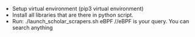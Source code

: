 - Setup virtual environment (pip3 virtual environment)
- Install all libraries that are there in python script. 
- Run: ./launch_scholar_scrapers.sh eBPF
  //eBPF is your query. You can search anything
